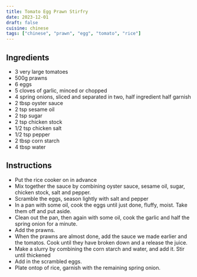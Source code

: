 ```yaml
---
title: Tomato Egg Prawn Stirfry
date: 2023-12-01
draft: false
cuisine: chinese
tags: ["chinese", "prawn", "egg", "tomato", "rice"]
---
```


## Ingredients
- 3 very large tomatoes
- 500g prawns
- 6 eggs
- 5 cloves of garlic, minced or chopped
- 4 spring onions, sliced and separated in two, half ingredient half garnish
- 2 tbsp oyster sauce
- 2 tsp sesame oil
- 2 tsp sugar
- 2 tsp chicken stock
- 1/2 tsp chicken salt
- 1/2 tsp pepper
- 2 tbsp corn starch
- 4 tbsp water

## Instructions
- Put the rice cooker on in advance
- Mix together the sauce by combining oyster sauce, sesame oil, sugar, chicken stock, salt and pepper.
- Scramble the eggs, season lightly with salt and pepper
- In a pan with some oil, cook the eggs until just done, fluffy, moist. Take them off and put aside.
- Clean out the pan, then again with some oil, cook the garlic and half the spring onion for a minute.
- Add the prawns.
- When the prawns are almost done, add the sauce we made earlier and the tomatos. Cook until they have broken down and a release the juice.
- Make a slurry by combining the corn starch and water, and add it. Stir until thickened
- Add in the scrambled eggs.
- Plate ontop of rice, garnish with the remaining spring onion.

